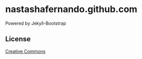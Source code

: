 # nastashafernando.github.com

Powered by Jekyll-Bootstrap

## License

[Creative Commons](http://creativecommons.org/licenses/by-nc-sa/3.0/)
